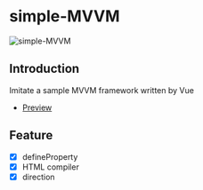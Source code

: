 # simple-MVVM

![simple-MVVM](https://user-images.githubusercontent.com/37143265/63943035-713ed780-caa1-11e9-9fb5-eb5e67ea31cd.png)

## Introduction

Imitate a sample MVVM framework written by Vue

- [Preview](https://yingpengsha.github.io/simple-MVVM/)

## Feature

- [x] defineProperty
- [x] HTML compiler
- [x] direction